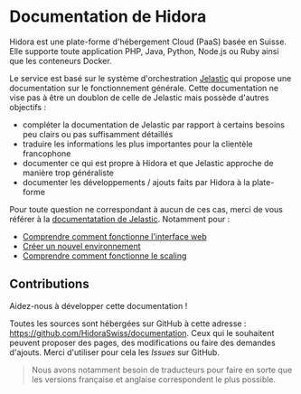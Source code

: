 # Documentation de Hidora

Hidora est une plate-forme d'hébergement Cloud (PaaS) basée en Suisse. Elle supporte toute application PHP, Java, Python, Node.js ou Ruby ainsi que les conteneurs Docker.

Le service est basé sur le système d'orchestration [Jelastic](https://jelastic.com/) qui propose une documentation sur le fonctionnement générale.
Cette documentation ne vise pas à être un doublon de celle de Jelastic mais possède d'autres objectifs :

* compléter la documentation de Jelastic par rapport à certains besoins peu clairs ou pas suffisamment détaillés
* traduire les informations les plus importantes pour la clientèle francophone
* documenter ce qui est propre à Hidora et que Jelastic approche de manière trop généraliste
* documenter les développements / ajouts faits par Hidora à la plate-forme

Pour toute question ne correspondant à aucun de ces cas, merci de vous référer à la [documentatation de Jelastic](https://docs.jelastic.com/).
Notamment pour :

* [Comprendre comment fonctionne l'interface web](https://docs.jelastic.com/jelastic-dashboard-guide)
* [Créer un nouvel environnement](https://docs.jelastic.com/setting-up-environment)
* [Comprendre comment fonctionne le scaling](https://docs.jelastic.com/horizontal-scaling)

## Contributions

Aidez-nous à développer cette documentation !

Toutes les sources sont hébergées sur GitHub à cette adresse : https://github.com/HidoraSwiss/documentation.
Ceux qui le souhaitent peuvent proposer des pages, des modifications ou faire des demandes d'ajouts. Merci d'utiliser pour cela les _Issues_ sur GitHub.

> Nous avons notamment besoin de traducteurs pour faire en sorte que les versions française et anglaise correspondent le plus possible.
